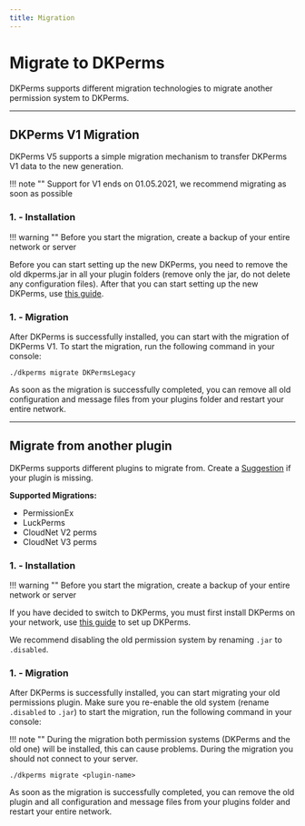 ```yaml
---
title: Migration
---
```


# Migrate to DKPerms

DKPerms supports different migration technologies to migrate another permission system to DKPerms.

***

## **DKPerms V1 Migration**
DKPerms V5 supports a simple migration mechanism to transfer DKPerms V1 data to the new generation.

!!! note ""
    Support for V1 ends on 01.05.2021, we recommend migrating as soon as possible


### **1. - Installation**

!!! warning ""
    Before you start the migration, create a backup of your entire network or server

Before you can start setting up the new DKPerms, you need to remove the old dkperms.jar in all your plugin folders 
(remove only the jar, do not delete any configuration files). After that you can start setting up the new DKPerms, 
use [this guide](installation.md).

### **1. - Migration**
After DKPerms is successfully installed, you can start with the migration of DKPerms V1.
To start the migration, run the following command in your console:

`./dkperms migrate DKPermsLegacy`

As soon as the migration is successfully completed, you can remove all old configuration and message files 
from your plugins folder and restart your entire network.

***

## **Migrate from another plugin**

DKPerms supports different plugins to migrate from. Create a [Suggestion](../support.md#suggestions) if your plugin is missing.


**Supported Migrations:**
 * PermissionEx
 * LuckPerms
 * CloudNet V2 perms
 * CloudNet V3 perms

### **1. - Installation**

!!! warning ""
    Before you start the migration, create a backup of your entire network or server

If you have decided to switch to DKPerms, you must first install DKPerms on your network, use [this guide](installation.md) to set up DKPerms.

We recommend disabling the old permission system by renaming `.jar` to `.disabled`.

### **1. - Migration**
After DKPerms is successfully installed, you can start migrating your old permissions plugin.
Make sure you re-enable the old system (rename `.disabled` to `.jar`) to start the migration, 
run the following command in your console:

!!! note ""
    During the migration both permission systems (DKPerms and the old one) will be installed, this can 
    cause problems. During the migration you should not connect to your server.

`./dkperms migrate <plugin-name>`

As soon as the migration is successfully completed, you can remove the old plugin and all configuration and message files
from your plugins folder and restart your entire network.
